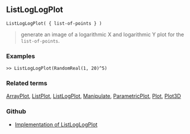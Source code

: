 ## ListLogLogPlot

```
ListLogLogPlot( { list-of-points } )  
```

> generate an image of a logarithmic X and logarithmic Y plot for the `list-of-points`.
	 
### Examples


```
>> ListLogLogPlot(RandomReal(1, 20)^5)
```


### Related terms 
[ArrayPlot](ArrayPlot.md), [ListPlot](ListPlot.md), [ListLogPlot](ListLogPlot.md), [Manipulate](Manipulate.md), [ParametricPlot](ParametricPlot.md), [Plot](Plot.md), [Plot3D](Plot3D.md)
 

### Github

* [Implementation of ListLogLogPlot](https://github.com/axkr/symja_android_library/blob/master/symja_android_library/matheclipse-core/src/main/java/org/matheclipse/core/reflection/system/ListLogLogPlot.java#L10) 
